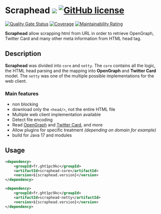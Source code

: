 # Scraphead [![](https://img.shields.io/github/release/Marthym/scraphead.svg)](https://GitHub.com/Marthym/scraphead/releases/) [![GitHub license](https://img.shields.io/github/license/Marthym/scraphead.svg)](https://github.com/Marthym/scraphead/blob/master/LICENSE)

[![Quality Gate Status](https://sonarcloud.io/api/project_badges/measure?project=Marthym_scraphead&metric=alert_status)](https://sonarcloud.io/dashboard?id=Marthym_scraphead)
[![Coverage](https://sonarcloud.io/api/project_badges/measure?project=Marthym_scraphead&metric=coverage)](https://sonarcloud.io/dashboard?id=Marthym_scraphead)
[![Maintainability Rating](https://sonarcloud.io/api/project_badges/measure?project=Marthym_scraphead&metric=sqale_rating)](https://sonarcloud.io/dashboard?id=Marthym_scraphead)

**Scraphead** allow scrapping html from URL in order to retrieve OpenGraph, Twitter Card and many other meta information
from HTML head tag.

## Description

**Scraphead** was divided into `core` and `netty`. The `core` contains all the logic, the HTML head parsing and the
mapping into **OpenGraph** and **Twitter Card** model. The `netty` was one of the multiple possible implementations for
the web client.

### Main features

* non blocking
* download only the `<head/>`, not the entire HTML file
* Multiple web client implementation available
* Detect file encoding
* Read [OpenGraph](https://ogp.me/)
  and [Twitter Card](https://developer.twitter.com/en/docs/twitter-for-websites/cards/guides/getting-started), and more
* Allow plugins for specific treatment *(depending on domain for example)*
* build for Java 17 and modules

## Usage

```xml
<dependency>
    <groupId>fr.ght1pc9kc</groupId>
    <artifactId>scraphead-core</artifactId>
    <version>${scraphead.version}</version>
</dependency>

<dependency>
    <groupId>fr.ght1pc9kc</groupId>
    <artifactId>scraphead-netty</artifactId>
    <version>${scraphead.version}</version>
</dependency>
```